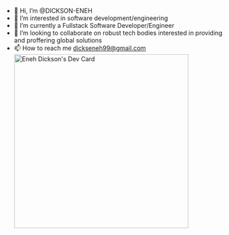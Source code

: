 - 👋 Hi, I’m @DICKSON-ENEH
- 👀 I’m interested in software development/engineering
- 🌱 I’m currently a  Fullstack Software Developer/Engineer
- 💞️ I’m looking to collaborate on robust tech bodies interested in providing and proffering global solutions
- 📫 How to reach me dickseneh99@gmail.com
<a href="https://app.daily.dev/DicksonEneh"><img src="https://api.daily.dev/devcards/6046fa3530154124887f373e020f3dee.png?r=aum" width="400" alt="Eneh Dickson's Dev Card"/></a>
<!---
DICKSON-ENEH/DICKSON-ENEH is a ✨ special ✨ repository because its `README.md` (this file) appears on your GitHub profile.
You can click the Preview link to take a look at your changes.
--->
